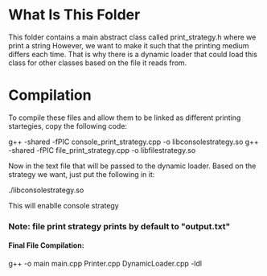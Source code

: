 # What Is This Folder

This folder contains a main abstract class called print_strategy.h where we print a string
However, we want to make it such that the printing medium differs each time. That is why there is a dynamic loader that could load this class for other classes based on the file it reads from. 

 # Compilation
 
 To compile these files and allow them to be linked as different printing startegies, copy the following code:

g++ -shared -fPIC console_print_strategy.cpp -o libconsolestrategy.so
g++ -shared -fPIC file_print_strategy.cpp -o libfilestrategy.so


Now in the text file that will be passed to the dynamic loader. Based on the strategy we want, just put the following in it:

./libconsolestrategy.so

This will enablle console strategy


### Note: file print strategy prints by default to "output.txt"

#### Final File Compilation:

g++ -o main main.cpp Printer.cpp DynamicLoader.cpp -ldl
